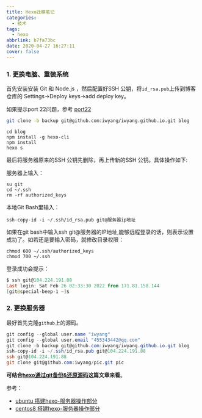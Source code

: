 ```yaml
---
title: Hexo迁移笔记
categories:
  - 技术
tags:
  - hexo
abbrlink: b7fa73bc
date: 2020-04-27 16:27:11
cover: false
---
```

### 1. 更换电脑、重装系统

首先安装安装 Git 和 Node.js  ，然后配置好SSH 公钥，将`id_rsa.pub`上传到博客仓库的 Settings->Deploy keys->add deploy key。

如果提示port 22问题，参考 [port22](/archives/2284a148/?highlight=port)

```bash
git clone -b backup git@github.com:iwyang/iwyang.github.io.git blog 
```

```
cd blog
npm install -g hexo-cli	    
npm install	
hexo s
```

最后将服务器原来的SSH 公钥先删除，再上传新的SSH 公钥。具体操作如下:

服务器上输入：

```
su git
cd ~/.ssh
rm -rf authorized_keys
```

本地Git Bash里输入：

```
ssh-copy-id -i ~/.ssh/id_rsa.pub git@服务器ip地址
```

如果在git bash中输入ssh git@服务器的IP地址,能够远程登录的话，则表示设置成功了。如若还是要输入密码，就修改目录权限：

```
chmod 600 ~/.ssh/authorized_keys
chmod 700 ~/.ssh
```

登录成功会提示：

```powershell
$ ssh git@104.224.191.88
Last login: Sat Feb 26 02:33:30 2022 from 171.81.158.144
[git@special-beep-1 ~]$
```

###  2. 更换服务器

最好首先克隆`github`上的源码。

```powershell
git config --global user.name "iwyang"
git config --global user.email "455343442@qq.com"
git clone -b backup git@github.com:iwyang/iwyang.github.io.git blog
ssh-copy-id -i ~/.ssh/id_rsa.pub git@104.224.191.88
ssh git@104.224.191.88
git clone git@github.com:iwyang/pic.git pic
```

**可结合[hexo通过git备份&还原源码](https://bore.vip/archives/hexo-backup/)这篇文章来看**。

参考：

+ [ubuntu 搭建hexo-服务器操作部分](https://bore.vip/archives/45284.html#服务器%E6%93%8D%E4%BD%9C)
+ [centos8 搭建hexo-服务器操作部分](https://bore.vip/archives/cb52221e.html#服务器%E6%93%8D%E4%BD%9C)

